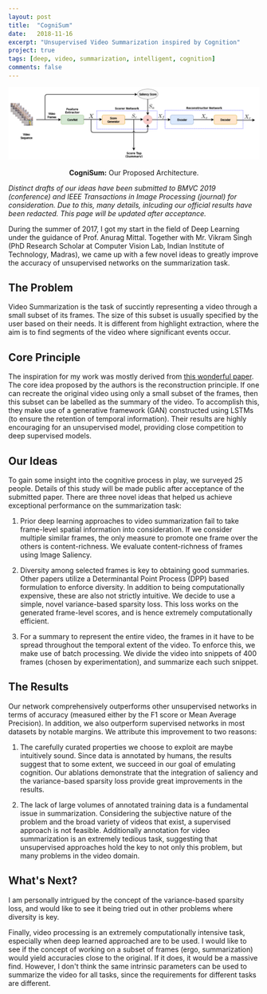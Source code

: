 ```yaml
---
layout: post
title:  "CogniSum"
date:   2018-11-16
excerpt: "Unsupervised Video Summarization inspired by Cognition"
project: true
tags: [deep, video, summarization, intelligent, cognition]
comments: false
---
```


![Architecture](/assets/img/cogsum.png)

<center><b>CogniSum:</b> Our Proposed Architecture.</center>

*Distinct drafts of our ideas have been submitted to BMVC 2019 (conference) and IEEE Transactions in Image Processing (journal) for consideration. Due to this, many details, inlcuding our official results have been redacted. This page will be updated after acceptance.*

During the summer of 2017, I got my start in the field of Deep Learning under the guidance of Prof. Anurag Mittal. Together with Mr. Vikram Singh (PhD Research Scholar at Computer Vision Lab, Indian Institute of Technology, Madras), we came up with a few novel ideas to greatly improve the accuracy of unsupervised networks on the summarization task.

## The Problem

Video Summarization is the task of succintly representing a video through a small subset of its frames. The size of this subset is usually specified by the user based on their needs. It is different from highlight extraction, where the aim is to find segments of the video where significant events occur.

## Core Principle

The inspiration for my work was mostly derived from [this wonderful paper](http://web.engr.oregonstate.edu/~sinisa/research/publications/cvpr17_summarization.pdf). The core idea proposed by the authors is the reconstruction principle. If one can recreate the original video using only a small subset of the frames, then this subset can be labelled as the summary of the video. To accomplish this, they make use of a generative framework (GAN) constructed using LSTMs (to ensure the retention of temporal information). Their results are highly encouraging for an unsupervised model, providing close competition to deep supervised models.

## Our Ideas

To gain some insight into the cognitive process in play, we surveyed 25 people. Details of this study will be made public after acceptance of the submitted paper. There are three novel ideas that helped us achieve exceptional performance on the summarization task:

1. Prior deep learning approaches to video summarization fail to take frame-level spatial information into consideration. If we consider multiple similar frames, the only measure to promote one frame over the others is content-richness. We evaluate content-richness of frames using Image Saliency.

2. Diversity among selected frames is key to obtaining good summaries. Other papers utilize a Determinantal Point Process (DPP) based formulation to enforce diversity. In addition to being computationally expensive, these are also not strictly intuitive. We decide to use a simple, novel variance-based sparsity loss. This loss works on the generated frame-level scores, and is hence extremely computationally efficient. 

3. For a summary to represent the entire video, the frames in it have to be spread throughout the temporal extent of the video. To enforce this, we make use of batch processing. We divide the video into snippets of 400 frames (chosen by experimentation), and summarize each such snippet.

## The Results

Our network comprehensively outperforms other unsupervised networks in terms of accuracy (measured either by the F1 score or Mean Average Precision). In addition, we also outperform supervised networks in most datasets by notable margins. We attribute this improvement to two reasons:

1. The carefully curated properties we choose to exploit are maybe intuitively sound. Since data is annotated by humans, the results suggest that to some extent, we succeed in our goal of emulating cognition. Our ablations demonstrate that the integration of saliency and the variance-based sparsity loss provide great improvements in the results.

2. The lack of large volumes of annotated training data is a fundamental issue in summarization. Considering the subjective nature of the problem and the broad variety of videos that exist, a supervised approach is not feasible. Additionally annotation for video summarization is an extremely tedious task, suggesting that unsupervised approaches hold the key to not only this problem, but many problems in the video domain.

## What's Next?

I am personally intrigued by the concept of the variance-based sparsity loss, and would like to see it being tried out in other problems where diversity is key. 

Finally, video processing is an extremely computationally intensive task, especially when deep learned approached are to be used. I would like to see if the concept of working on a subset of frames (ergo, summarization) would yield accuracies close to the original. If it does, it would be a massive find. However, I don't think the same intrinsic parameters can be used to summarize the video for all tasks, since the requirements for different tasks are different.  